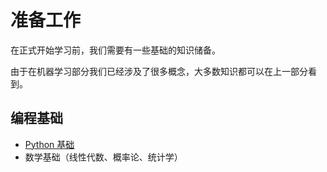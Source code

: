 # 准备工作

在正式开始学习前，我们需要有一些基础的知识储备。

由于在机器学习部分我们已经涉及了很多概念，大多数知识都可以在上一部分看到。

## 编程基础

- [Python 基础](../../sklearn/python/base.md)
- 数学基础（线性代数、概率论、统计学）
